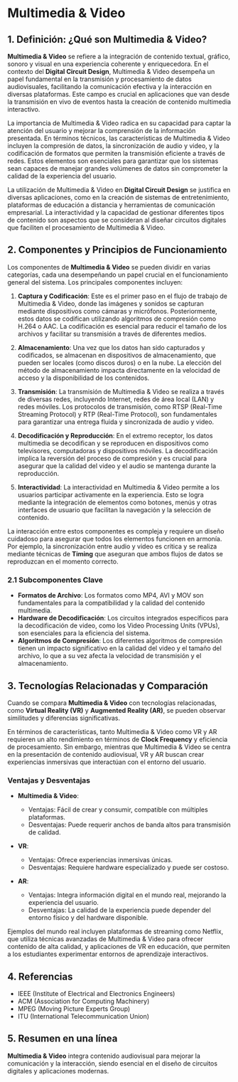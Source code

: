 # Multimedia & Video

## 1. Definición: ¿Qué son **Multimedia & Video**?
**Multimedia & Video** se refiere a la integración de contenido textual, gráfico, sonoro y visual en una experiencia coherente y enriquecedora. En el contexto del **Digital Circuit Design**, Multimedia & Video desempeña un papel fundamental en la transmisión y procesamiento de datos audiovisuales, facilitando la comunicación efectiva y la interacción en diversas plataformas. Este campo es crucial en aplicaciones que van desde la transmisión en vivo de eventos hasta la creación de contenido multimedia interactivo.

La importancia de Multimedia & Video radica en su capacidad para captar la atención del usuario y mejorar la comprensión de la información presentada. En términos técnicos, las características de Multimedia & Video incluyen la compresión de datos, la sincronización de audio y video, y la codificación de formatos que permiten la transmisión eficiente a través de redes. Estos elementos son esenciales para garantizar que los sistemas sean capaces de manejar grandes volúmenes de datos sin comprometer la calidad de la experiencia del usuario.

La utilización de Multimedia & Video en **Digital Circuit Design** se justifica en diversas aplicaciones, como en la creación de sistemas de entretenimiento, plataformas de educación a distancia y herramientas de comunicación empresarial. La interactividad y la capacidad de gestionar diferentes tipos de contenido son aspectos que se consideran al diseñar circuitos digitales que faciliten el procesamiento de Multimedia & Video.

## 2. Componentes y Principios de Funcionamiento
Los componentes de **Multimedia & Video** se pueden dividir en varias categorías, cada una desempeñando un papel crucial en el funcionamiento general del sistema. Los principales componentes incluyen:

1. **Captura y Codificación**: Este es el primer paso en el flujo de trabajo de Multimedia & Video, donde las imágenes y sonidos se capturan mediante dispositivos como cámaras y micrófonos. Posteriormente, estos datos se codifican utilizando algoritmos de compresión como H.264 o AAC. La codificación es esencial para reducir el tamaño de los archivos y facilitar su transmisión a través de diferentes medios.

2. **Almacenamiento**: Una vez que los datos han sido capturados y codificados, se almacenan en dispositivos de almacenamiento, que pueden ser locales (como discos duros) o en la nube. La elección del método de almacenamiento impacta directamente en la velocidad de acceso y la disponibilidad de los contenidos.

3. **Transmisión**: La transmisión de Multimedia & Video se realiza a través de diversas redes, incluyendo Internet, redes de área local (LAN) y redes móviles. Los protocolos de transmisión, como RTSP (Real-Time Streaming Protocol) y RTP (Real-Time Protocol), son fundamentales para garantizar una entrega fluida y sincronizada de audio y video.

4. **Decodificación y Reproducción**: En el extremo receptor, los datos multimedia se decodifican y se reproducen en dispositivos como televisores, computadoras y dispositivos móviles. La decodificación implica la reversión del proceso de compresión y es crucial para asegurar que la calidad del video y el audio se mantenga durante la reproducción.

5. **Interactividad**: La interactividad en Multimedia & Video permite a los usuarios participar activamente en la experiencia. Esto se logra mediante la integración de elementos como botones, menús y otras interfaces de usuario que facilitan la navegación y la selección de contenido.

La interacción entre estos componentes es compleja y requiere un diseño cuidadoso para asegurar que todos los elementos funcionen en armonía. Por ejemplo, la sincronización entre audio y video es crítica y se realiza mediante técnicas de **Timing** que aseguran que ambos flujos de datos se reproduzcan en el momento correcto.

### 2.1 Subcomponentes Clave
- **Formatos de Archivo**: Los formatos como MP4, AVI y MOV son fundamentales para la compatibilidad y la calidad del contenido multimedia.
- **Hardware de Decodificación**: Los circuitos integrados específicos para la decodificación de video, como los Video Processing Units (VPUs), son esenciales para la eficiencia del sistema.
- **Algoritmos de Compresión**: Los diferentes algoritmos de compresión tienen un impacto significativo en la calidad del video y el tamaño del archivo, lo que a su vez afecta la velocidad de transmisión y el almacenamiento.

## 3. Tecnologías Relacionadas y Comparación
Cuando se compara **Multimedia & Video** con tecnologías relacionadas, como **Virtual Reality (VR)** y **Augmented Reality (AR)**, se pueden observar similitudes y diferencias significativas. 

En términos de características, tanto Multimedia & Video como VR y AR requieren un alto rendimiento en términos de **Clock Frequency** y eficiencia de procesamiento. Sin embargo, mientras que Multimedia & Video se centra en la presentación de contenido audiovisual, VR y AR buscan crear experiencias inmersivas que interactúan con el entorno del usuario. 

### Ventajas y Desventajas
- **Multimedia & Video**:
  - Ventajas: Fácil de crear y consumir, compatible con múltiples plataformas.
  - Desventajas: Puede requerir anchos de banda altos para transmisión de calidad.

- **VR**:
  - Ventajas: Ofrece experiencias inmersivas únicas.
  - Desventajas: Requiere hardware especializado y puede ser costoso.

- **AR**:
  - Ventajas: Integra información digital en el mundo real, mejorando la experiencia del usuario.
  - Desventajas: La calidad de la experiencia puede depender del entorno físico y del hardware disponible.

Ejemplos del mundo real incluyen plataformas de streaming como Netflix, que utiliza técnicas avanzadas de Multimedia & Video para ofrecer contenido de alta calidad, y aplicaciones de VR en educación, que permiten a los estudiantes experimentar entornos de aprendizaje interactivos.

## 4. Referencias
- IEEE (Institute of Electrical and Electronics Engineers)
- ACM (Association for Computing Machinery)
- MPEG (Moving Picture Experts Group)
- ITU (International Telecommunication Union)

## 5. Resumen en una línea
**Multimedia & Video** integra contenido audiovisual para mejorar la comunicación y la interacción, siendo esencial en el diseño de circuitos digitales y aplicaciones modernas.